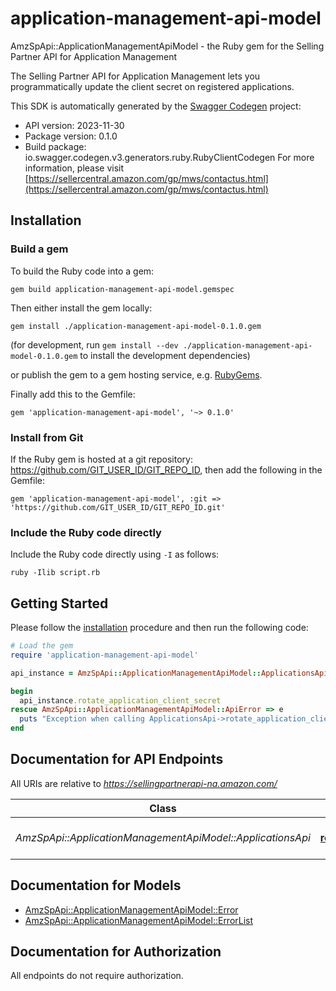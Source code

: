# application-management-api-model

AmzSpApi::ApplicationManagementApiModel - the Ruby gem for the Selling Partner API for Application Management

The Selling Partner API for Application Management lets you programmatically update the client secret on registered applications.

This SDK is automatically generated by the [Swagger Codegen](https://github.com/swagger-api/swagger-codegen) project:

- API version: 2023-11-30
- Package version: 0.1.0
- Build package: io.swagger.codegen.v3.generators.ruby.RubyClientCodegen
For more information, please visit [https://sellercentral.amazon.com/gp/mws/contactus.html](https://sellercentral.amazon.com/gp/mws/contactus.html)

## Installation

### Build a gem

To build the Ruby code into a gem:

```shell
gem build application-management-api-model.gemspec
```

Then either install the gem locally:

```shell
gem install ./application-management-api-model-0.1.0.gem
```
(for development, run `gem install --dev ./application-management-api-model-0.1.0.gem` to install the development dependencies)

or publish the gem to a gem hosting service, e.g. [RubyGems](https://rubygems.org/).

Finally add this to the Gemfile:

    gem 'application-management-api-model', '~> 0.1.0'

### Install from Git

If the Ruby gem is hosted at a git repository: https://github.com/GIT_USER_ID/GIT_REPO_ID, then add the following in the Gemfile:

    gem 'application-management-api-model', :git => 'https://github.com/GIT_USER_ID/GIT_REPO_ID.git'

### Include the Ruby code directly

Include the Ruby code directly using `-I` as follows:

```shell
ruby -Ilib script.rb
```

## Getting Started

Please follow the [installation](#installation) procedure and then run the following code:
```ruby
# Load the gem
require 'application-management-api-model'

api_instance = AmzSpApi::ApplicationManagementApiModel::ApplicationsApi.new

begin
  api_instance.rotate_application_client_secret
rescue AmzSpApi::ApplicationManagementApiModel::ApiError => e
  puts "Exception when calling ApplicationsApi->rotate_application_client_secret: #{e}"
end
```

## Documentation for API Endpoints

All URIs are relative to *https://sellingpartnerapi-na.amazon.com/*

Class | Method | HTTP request | Description
------------ | ------------- | ------------- | -------------
*AmzSpApi::ApplicationManagementApiModel::ApplicationsApi* | [**rotate_application_client_secret**](docs/ApplicationsApi.md#rotate_application_client_secret) | **POST** /applications/2023-11-30/clientSecret | 

## Documentation for Models

 - [AmzSpApi::ApplicationManagementApiModel::Error](docs/Error.md)
 - [AmzSpApi::ApplicationManagementApiModel::ErrorList](docs/ErrorList.md)

## Documentation for Authorization

 All endpoints do not require authorization.

